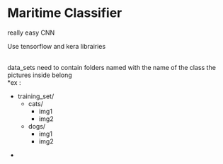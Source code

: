 # Maritime Classifier

really easy CNN<br />

Use tensorflow and kera librairies<br /><br />

data_sets need to contain folders named with the name of the class the pictures inside belong<br />
*ex :<br/>
  - training_set/
    - cats/
      - img1
      - img2
    - dogs/
      - img1
      - img2
*

